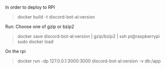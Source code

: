 In order to deploy to RPI

> docker build -t discord-bot-al:version

Run: Choose one of gzip or bzip2
> docker save discord-bot-al:version | gzip/bzip2 | ssh pi@raspberrypi sudo docker load

On the rpi
> docker run -dp 127.0.0.1:3000:3000 discord-bot-al:version -v db:/app